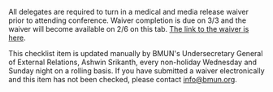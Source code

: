 All delegates are required to turn in a medical and media release waiver prior to attending conference.  Waiver completion is due on 3/3 and the waiver will become available on 2/6 on this tab. [The link to the waiver is here](https://www.waiverfile.com/b/BerkeleyModelUnitedNations/Waiver.aspx?formid=cf4fe2ab-22da-4e81-8a6c-4fe7005debd0).

This checklist item is updated manually by BMUN's Undersecretary General of External Relations, Ashwin Srikanth, every non-holiday Wednesday and Sunday night on a rolling basis. If you have submitted a waiver electronically and this item has not been checked, please contact info@bmun.org.